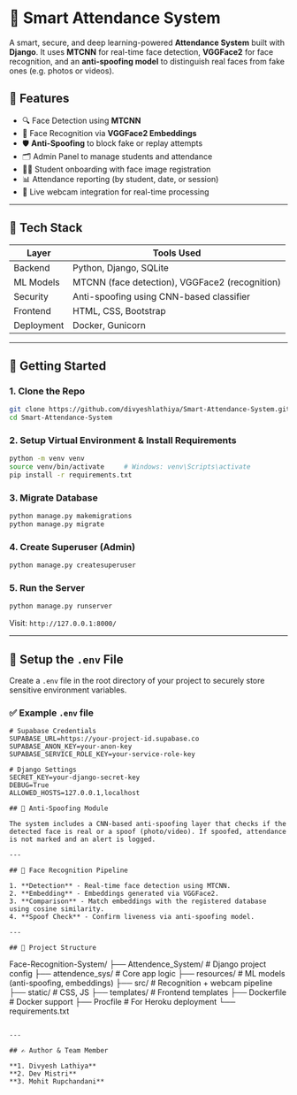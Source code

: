 # 🧠 Smart Attendance System

A smart, secure, and deep learning-powered **Attendance System** built with **Django**. It uses **MTCNN** for real-time face detection, **VGGFace2** for face recognition, and an **anti-spoofing model** to distinguish real faces from fake ones (e.g. photos or videos).

## 📸 Features

- 🔍 Face Detection using **MTCNN**
- 🧬 Face Recognition via **VGGFace2 Embeddings**
- 🛡️ **Anti-Spoofing** to block fake or replay attempts
- 🗂️ Admin Panel to manage students and attendance
- 🧑‍🎓 Student onboarding with face image registration
- 📊 Attendance reporting (by student, date, or session)
- 🎥 Live webcam integration for real-time processing

---

## 🧱 Tech Stack

| Layer     | Tools Used                                |
|-----------|--------------------------------------------|
| Backend   | Python, Django, SQLite                     |
| ML Models | MTCNN (face detection), VGGFace2 (recognition) |
| Security  | Anti-spoofing using CNN-based classifier   |
| Frontend  | HTML, CSS, Bootstrap                       |
| Deployment| Docker, Gunicorn |

---

## 🚀 Getting Started

### 1. Clone the Repo

```bash
git clone https://github.com/divyeshlathiya/Smart-Attendance-System.git
cd Smart-Attendance-System
```

### 2. Setup Virtual Environment & Install Requirements

```bash
python -m venv venv
source venv/bin/activate     # Windows: venv\Scripts\activate
pip install -r requirements.txt
```

### 3. Migrate Database

```bash
python manage.py makemigrations
python manage.py migrate
```

### 4. Create Superuser (Admin)

```bash
python manage.py createsuperuser
```

### 5. Run the Server

```bash
python manage.py runserver
```

Visit: `http://127.0.0.1:8000/`

---

## 🔐 Setup the `.env` File

Create a `.env` file in the root directory of your project to securely store sensitive environment variables.

### ✅ Example `.env` file

```env
# Supabase Credentials
SUPABASE_URL=https://your-project-id.supabase.co
SUPABASE_ANON_KEY=your-anon-key
SUPABASE_SERVICE_ROLE_KEY=your-service-role-key

# Django Settings
SECRET_KEY=your-django-secret-key
DEBUG=True
ALLOWED_HOSTS=127.0.0.1,localhost

## 🔐 Anti-Spoofing Module

The system includes a CNN-based anti-spoofing layer that checks if the detected face is real or a spoof (photo/video). If spoofed, attendance is not marked and an alert is logged.

---

## 🧠 Face Recognition Pipeline

1. **Detection** - Real-time face detection using MTCNN.
2. **Embedding** - Embeddings generated via VGGFace2.
3. **Comparison** - Match embeddings with the registered database using cosine similarity.
4. **Spoof Check** - Confirm liveness via anti-spoofing model.

---

## 📂 Project Structure

```
Face-Recognition-System/
├── Attendence_System/       # Django project config
├── attendence_sys/          # Core app logic
├── resources/               # ML models (anti-spoofing, embeddings)
├── src/                     # Recognition + webcam pipeline
├── static/                  # CSS, JS
├── templates/               # Frontend templates
├── Dockerfile               # Docker support
├── Procfile                 # For Heroku deployment
└── requirements.txt
```

---

## ✍️ Author & Team Member

**1. Divyesh Lathiya**
**2. Dev Mistri**
**3. Mohit Rupchandani**
